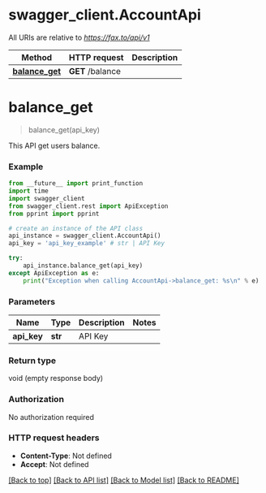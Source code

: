 # swagger_client.AccountApi

All URIs are relative to *https://fax.to/api/v1*

Method | HTTP request | Description
------------- | ------------- | -------------
[**balance_get**](AccountApi.md#balance_get) | **GET** /balance | 


# **balance_get**
> balance_get(api_key)



This API get users balance. 

### Example 
```python
from __future__ import print_function
import time
import swagger_client
from swagger_client.rest import ApiException
from pprint import pprint

# create an instance of the API class
api_instance = swagger_client.AccountApi()
api_key = 'api_key_example' # str | API Key

try: 
    api_instance.balance_get(api_key)
except ApiException as e:
    print("Exception when calling AccountApi->balance_get: %s\n" % e)
```

### Parameters

Name | Type | Description  | Notes
------------- | ------------- | ------------- | -------------
 **api_key** | **str**| API Key | 

### Return type

void (empty response body)

### Authorization

No authorization required

### HTTP request headers

 - **Content-Type**: Not defined
 - **Accept**: Not defined

[[Back to top]](#) [[Back to API list]](../README.md#documentation-for-api-endpoints) [[Back to Model list]](../README.md#documentation-for-models) [[Back to README]](../README.md)

